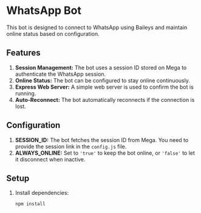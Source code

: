 # WhatsApp Bot

This bot is designed to connect to WhatsApp using Baileys and maintain online status based on configuration.

## Features

1. **Session Management:** The bot uses a session ID stored on Mega to authenticate the WhatsApp session.
2. **Online Status:** The bot can be configured to stay online continuously.
3. **Express Web Server:** A simple web server is used to confirm the bot is running.
4. **Auto-Reconnect:** The bot automatically reconnects if the connection is lost.

## Configuration

1. **SESSION_ID:** The bot fetches the session ID from Mega. You need to provide the session link in the `config.js` file.
2. **ALWAYS_ONLINE:** Set to `'true'` to keep the bot online, or `'false'` to let it disconnect when inactive.

## Setup

1. Install dependencies:
   ```bash
   npm install

